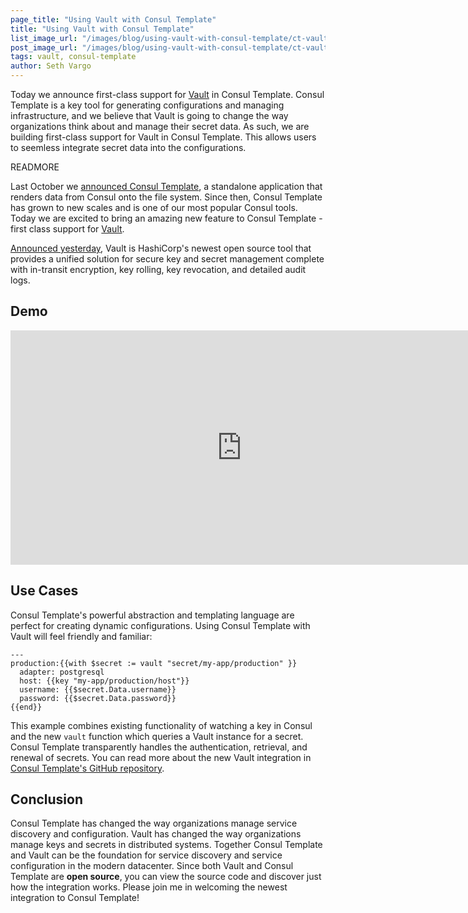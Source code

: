 ```yaml
---
page_title: "Using Vault with Consul Template"
title: "Using Vault with Consul Template"
list_image_url: "/images/blog/using-vault-with-consul-template/ct-vault.png"
post_image_url: "/images/blog/using-vault-with-consul-template/ct-vault.png"
tags: vault, consul-template
author: Seth Vargo
---
```


Today we announce first-class support for [Vault](https://vaultproject.io) in Consul Template. Consul Template is a key tool for generating configurations and managing infrastructure, and we believe that Vault is going to change the way organizations think about and manage their secret data. As such, we are building first-class support for Vault in Consul Template. This allows users to seemless integrate secret data into the configurations.

READMORE

Last October we [announced Consul Template](https://www.hashicorp.com/blog/introducing-consul-template.html), a standalone application that renders data from Consul onto the file system. Since then, Consul Template has grown to new scales and is one of our most popular Consul tools. Today we are excited to bring an amazing new feature to Consul Template - first class support for [Vault](https://vaultproject.io?utm_source=Consul+Template).

[Announced yesterday](https://www.hashicorp.com/blog/vault.html), Vault is HashiCorp's newest open source tool that provides a unified solution for secure key and secret management complete with in-transit encryption, key rolling, key revocation, and detailed audit logs.

## Demo

<iframe src="https://player.vimeo.com/video/126398526" width="740" height="375" frameborder="0" webkitallowfullscreen mozallowfullscreen allowfullscreen></iframe>

## Use Cases

Consul Template's powerful abstraction and templating language are perfect for creating dynamic configurations. Using Consul Template with Vault will feel friendly and familiar:

    ---
    production:{{with $secret := vault "secret/my-app/production" }}
      adapter: postgresql
      host: {{key "my-app/production/host"}}
      username: {{$secret.Data.username}}
      password: {{$secret.Data.password}}
    {{end}}

This example combines existing functionality of watching a key in Consul and the new `vault` function which queries a Vault instance for a secret. Consul Template transparently handles the authentication, retrieval, and renewal of secrets. You can read more about the new Vault integration in [Consul Template's GitHub repository](https://github.com/hashicorp/consul-template).

## Conclusion

Consul Template has changed the way organizations manage service discovery and configuration. Vault has changed the way organizations manage keys and secrets in distributed systems. Together Consul Template and Vault can be the foundation for service discovery and service configuration in the modern datacenter. Since both Vault and Consul Template are **open source**, you can view the source code and discover just how the integration works. Please join me in welcoming the newest integration to Consul Template!
